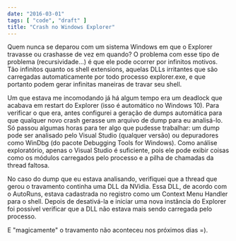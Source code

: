 ```yaml
---
date: "2016-03-01"
tags: [ "code", "draft" ]
title: "Crash no Windows Explorer"
---
```

Quem nunca se deparou com um sistema Windows em que o Explorer travasse ou crashasse de vez em quando? O problema com esse tipo de problema (recursividade...) é que ele pode ocorrer por infinitos motivos. Tão infinitos quanto os shell extensions, aquelas DLLs irritantes que são carregadas automaticamente por todo processo explorer.exe, e que portanto podem gerar infinitas maneiras de travar seu shell.

Um que estava me incomodando já há algum tempo era um deadlock que acabava em restart do Explorer (isso é automático no Windows 10). Para verificar o que era, antes configurei a geração de dumps automática para que qualquer novo crash gerasse um arquivo de dump para eu analisá-lo. Só passou algumas horas para ter algo que pudesse trabalhar: um dump pode ser analisado pelo Visual Studio (qualquer versão) ou depuradores como WinDbg (do pacote Debugging Tools for Windows). Como análise exploratório, apenas o Visual Studio é suficiente, pois ele pode exibir coisas como os módulos carregados pelo processo e a pilha de chamadas da thread faltosa.

No caso do dump que eu estava analisando, verifiquei que a thread que gerou o travamento continha uma DLL da NVidia. Essa DLL, de acordo com o AutoRuns, estava cadastrada no registro como um Context Menu Handler para o shell. Depois de desativá-la e iniciar uma nova instância do Explorer foi possível verificar que a DLL não estava mais sendo carregada pelo processo.

E "magicamente" o travamento não aconteceu nos próximos dias =).
